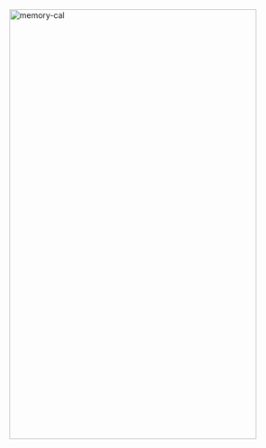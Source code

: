 <img width="438" height="763" alt="memory-cal" src="https://github.com/user-attachments/assets/b8a6dc82-0f98-4bd1-be24-a46e6a9955e0" />
